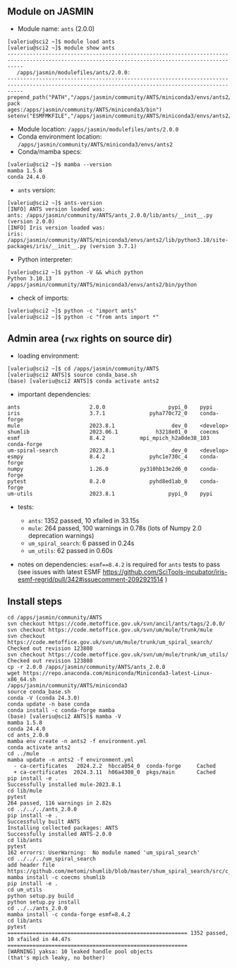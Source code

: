 ## Module on JASMIN

- Module name: `ants` (2.0.0)

```
[valeriu@sci2 ~]$ module load ants
[valeriu@sci2 ~]$ module show ants
-------------------------------------------------------------------------------------------------------------------------------------------------
   /apps/jasmin/modulefiles/ants/2.0.0:
-------------------------------------------------------------------------------------------------------------------------------------------------
prepend_path("PATH","/apps/jasmin/community/ANTS/miniconda3/envs/ants2/bin:/apps/jasmin/community/ANTS/miniconda3/envs/ants2/lib/python3.10/site-pack
ages:/apps/jasmin/community/ANTS/miniconda3/bin")
setenv("ESMFMKFILE","/apps/jasmin/community/ANTS/miniconda3/envs/ants2/lib/esmf.mk")
```
- Module location: `/apps/jasmin/modulefiles/ants/2.0.0`
- Conda environment location: `/apps/jasmin/community/ANTS/miniconda3/envs/ants2`
- Conda/mamba specs:
```
[valeriu@sci2 ~]$ mamba --version
mamba 1.5.8
conda 24.4.0
```
- `ants` version:
```
[valeriu@sci2 ~]$ ants-version 
[INFO] ANTS version loaded was:
ants: /apps/jasmin/community/ANTS/ants_2.0.0/lib/ants/__init__.py (version 2.0.0)
[INFO] Iris version loaded was:
iris: /apps/jasmin/community/ANTS/miniconda3/envs/ants2/lib/python3.10/site-packages/iris/__init__.py (version 3.7.1)
```
- Python interpreter:
```
[valeriu@sci2 ~]$ python -V && which python
Python 3.10.13
/apps/jasmin/community/ANTS/miniconda3/envs/ants2/bin/python
```
- check of imports:
```
[valeriu@sci2 ~]$ python -c "import ants"
[valeriu@sci2 ~]$ python -c "from ants import *"
```

## Admin area (``rwx`` rights on source dir)

- loading environment:

```
[valeriu@sci2 ~]$ cd /apps/jasmin/community/ANTS
[valeriu@sci2 ANTS]$ source conda_base.sh 
(base) [valeriu@sci2 ANTS]$ conda activate ants2
```
- important dependencies:

```
ants                      2.0.0                    pypi_0    pypi
iris                      3.7.1              pyha770c72_0    conda-forge
mule                      2023.8.1                  dev_0    <develop>
shumlib                   2023.06.1            h3218e01_0    coecms
esmf                      8.4.2           mpi_mpich_h2a0de38_103    conda-forge
um-spiral-search          2023.8.1                  dev_0    <develop>
esmpy                     8.4.2              pyhc1e730c_4    conda-forge
numpy                     1.26.0          py310hb13e2d6_0    conda-forge
pytest                    8.2.0              pyhd8ed1ab_0    conda-forge
um-utils                  2023.8.1                 pypi_0    pypi
```
- tests:
  - `ants`: 1352 passed, 10 xfailed in 33.15s
  - `mule`: 264 passed, 100 warnings in 0.78s (lots of Numpy 2.0 deprecation warnings)
  - `um_spiral_search`: 6 passed in 0.24s
  - `um_utils`: 62 passed in 0.60s

- notes on dependencies: `esmf==8.4.2` is required for `ants` tests to pass (see issues with latest ESMF <https://github.com/SciTools-incubator/iris-esmf-regrid/pull/342#issuecomment-2092921514> )

## Install steps

```
cd /apps/jasmin/community/ANTS
svn checkout https://code.metoffice.gov.uk/svn/ancil/ants/tags/2.0.0/
svn checkout https://code.metoffice.gov.uk/svn/um/mule/trunk/mule
svn checkout https://code.metoffice.gov.uk/svn/um/mule/trunk/um_spiral_search/
Checked out revision 123808
svn checkout https://code.metoffice.gov.uk/svn/um/mule/trunk/um_utils/
Checked out revision 123808
cp -r 2.0.0 /apps/jasmin/community/ANTS/ants_2.0.0
wget https://repo.anaconda.com/miniconda/Miniconda3-latest-Linux-x86_64.sh
/apps/jasmin/community/ANTS/miniconda3
source conda_base.sh
conda -V (conda 24.3.0)
conda update -n base conda
conda install -c conda-forge mamba
(base) [valeriu@sci2 ANTS]$ mamba -V                                                                                                                 
mamba 1.5.8                                                                                                                                          
conda 24.4.0
cd ants_2.0.0
mamba env create -n ants2 -f environment.yml
conda activate ants2
cd ../mule
mamba update -n ants2 -f environment.yml
  - ca-certificates   2024.2.2  hbcca054_0  conda-forge     Cached
  + ca-certificates  2024.3.11  h06a4308_0  pkgs/main       Cached
pip install -e .
Successfully installed mule-2023.8.1
cd lib/mule
pytest
264 passed, 116 warnings in 2.82s
cd ../../../ants_2.0.0
pip install -e .
Successfully built ANTS
Installing collected packages: ANTS
Successfully installed ANTS-2.0.0
cd lib/ants
pytest
162 errorrs: UserWarning:  No module named 'um_spiral_search'
cd ../../../um_spiral_search
add header file https://github.com/metomi/shumlib/blob/master/shum_spiral_search/src/c_shum_spiral_search.h
mamba install -c coecms shumlib
pip install -e .
cd um_utils
python setup.py build
python setup.py install
cd ../../ants_2.0.0
mamba install -c conda-forge esmf=8.4.2
cd lib/ants
pytest
========================================================= 1352 passed, 10 xfailed in 44.47s =========================================================
[WARNING] yaksa: 10 leaked handle pool objects
(that's mpich leaky, no bother)
```
